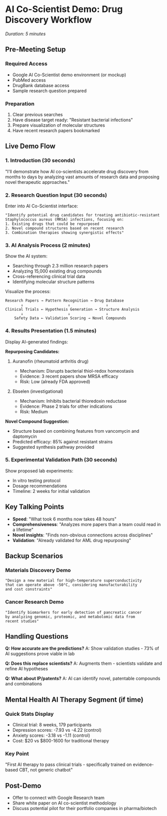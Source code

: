 # AI Co-Scientist Demo: Drug Discovery Workflow
*Duration: 5 minutes*

## Pre-Meeting Setup

### Required Access
- Google AI Co-Scientist demo environment (or mockup)
- PubMed access
- DrugBank database access
- Sample research question prepared

### Preparation
1. Clear previous searches
2. Have disease target ready: "Resistant bacterial infections"
3. Prepare visualization of molecular structures
4. Have recent research papers bookmarked

## Live Demo Flow

### 1. Introduction (30 seconds)
"I'll demonstrate how AI co-scientists accelerate drug discovery from months to days by analyzing vast amounts of research data and proposing novel therapeutic approaches."

### 2. Research Question Input (30 seconds)
Enter into AI Co-Scientist interface:
```
"Identify potential drug candidates for treating antibiotic-resistant 
Staphylococcus aureus (MRSA) infections, focusing on:
1. Existing drugs that could be repurposed
2. Novel compound structures based on recent research
3. Combination therapies showing synergistic effects"
```

### 3. AI Analysis Process (2 minutes)
Show the AI system:
- Searching through 2.3 million research papers
- Analyzing 15,000 existing drug compounds
- Cross-referencing clinical trial data
- Identifying molecular structure patterns

Visualize the process:
```
Research Papers → Pattern Recognition → Drug Database
       ↓                    ↓                ↓
Clinical Trials ← Hypothesis Generation → Structure Analysis
       ↓                    ↓                ↓
    Safety Data ← Validation Scoring → Novel Compounds
```

### 4. Results Presentation (1.5 minutes)
Display AI-generated findings:

**Repurposing Candidates:**
1. Auranofin (rheumatoid arthritis drug)
   - Mechanism: Disrupts bacterial thiol-redox homeostasis
   - Evidence: 3 recent papers show MRSA efficacy
   - Risk: Low (already FDA approved)

2. Ebselen (investigational)
   - Mechanism: Inhibits bacterial thioredoxin reductase
   - Evidence: Phase 2 trials for other indications
   - Risk: Medium

**Novel Compound Suggestion:**
- Structure based on combining features from vancomycin and daptomycin
- Predicted efficacy: 85% against resistant strains
- Suggested synthesis pathway provided

### 5. Experimental Validation Path (30 seconds)
Show proposed lab experiments:
- In vitro testing protocol
- Dosage recommendations
- Timeline: 2 weeks for initial validation

## Key Talking Points

- **Speed**: "What took 6 months now takes 48 hours"
- **Comprehensiveness**: "Analyzes more papers than a team could read in a lifetime"
- **Novel insights**: "Finds non-obvious connections across disciplines"
- **Validation**: "Already validated for AML drug repurposing"

## Backup Scenarios

### Materials Discovery Demo
```
"Design a new material for high-temperature superconductivity 
that can operate above -50°C, considering manufacturability 
and cost constraints"
```

### Cancer Research Demo
```
"Identify biomarkers for early detection of pancreatic cancer 
by analyzing genomic, proteomic, and metabolomic data from 
recent studies"
```

## Handling Questions

**Q: How accurate are the predictions?**
A: Show validation studies - 73% of AI suggestions prove viable in lab

**Q: Does this replace scientists?**
A: Augments them - scientists validate and refine AI hypotheses

**Q: What about IP/patents?**
A: AI can identify novel, patentable compounds and combinations

## Mental Health AI Therapy Segment (if time)

### Quick Stats Display
- Clinical trial: 8 weeks, 179 participants
- Depression scores: -7.93 vs -4.22 (control)
- Anxiety scores: -3.18 vs -1.11 (control)
- Cost: $20 vs $800-1600 for traditional therapy

### Key Point
"First AI therapy to pass clinical trials - specifically trained on evidence-based CBT, not generic chatbot"

## Post-Demo
- Offer to connect with Google Research team
- Share white paper on AI co-scientist methodology
- Discuss potential pilot for their portfolio companies in pharma/biotech 